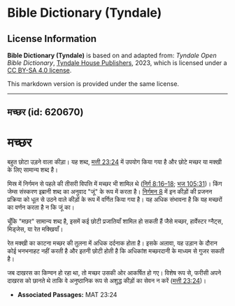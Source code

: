 # Bible Dictionary (Tyndale)

## License Information

**Bible Dictionary (Tyndale)** is based on and adapted from: _Tyndale Open Bible Dictionary_, [Tyndale House Publishers](https://tyndaleopenresources.com/), 2023, which is licensed under a [CC BY-SA 4.0 license](https://creativecommons.org/licenses/by-sa/4.0/legalcode.en).

This markdown version is provided under the same license.



--------------------------------

## मच्छर (id: 620670)

मच्छर
=====

बहुत छोटा उड़ने वाला कीड़ा। यह शब्द, [मत्ती 23:24](https://ref.ly/Matt23:24) में उपयोग किया गया है और छोटे मच्छर या मक्खी के लिए सामान्य शब्द है।

मिस्र में निर्गमन से पहले की तीसरी विपत्ति में मच्छर भी शामिल थे ([निर्ग 8:16–18](https://ref.ly/Exod8:16-Exod8:18); [भज 105:31](https://ref.ly/Ps105:31))। किंग जेम्स संस्करण इब्रानी शब्द का अनुवाद "जूं" के रूप में करता है। [निर्गमन 8](https://ref.ly/Exod8:1-Exod8:32) में इन कीड़ों की प्रजनन प्रक्रिया को धूल से उठने वाले कीड़ों के रूप में वर्णित किया गया है। यह अधिक संभावना है कि यह मच्छरों का वर्णन करता है न कि जूं का।

चूँकि "मछर" सामान्य शब्द है, इसमें कई छोटी प्रजातियाँ शामिल हो सकती हैं जैसे मच्छर, हार्वेस्टर ग्नैट्स, मिड्जेस, या रेत मक्खियाँ।

रेत मक्खी का काटना मच्छर की तुलना में अधिक दर्दनाक होता है। इसके अलावा, यह उड़ान के दौरान कोई भनभनाहट नहीं करती है और इतनी छोटी होती है कि अधिकांश मच्छरदानी के माध्यम से गुजर सकती है।

जब दाखरस का किण्वन हो रहा था, तो मच्छर उसकी ओर आकर्षित हो गए। विशेष रूप से, फरीसी अपने दाखरस को छानते थे ताकि वे अनुष्ठानिक रूप से अशुद्ध कीड़ों का सेवन न करें ([मत्ती 23:24](https://ref.ly/Matt23:24))।

* **Associated Passages:** MAT 23:24


